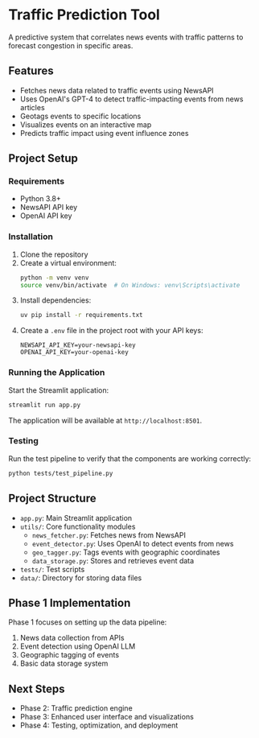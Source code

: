 # Traffic Prediction Tool

A predictive system that correlates news events with traffic patterns to forecast congestion in specific areas.

## Features

- Fetches news data related to traffic events using NewsAPI
- Uses OpenAI's GPT-4 to detect traffic-impacting events from news articles
- Geotags events to specific locations
- Visualizes events on an interactive map
- Predicts traffic impact using event influence zones

## Project Setup

### Requirements

- Python 3.8+
- NewsAPI API key
- OpenAI API key

### Installation

1. Clone the repository
2. Create a virtual environment:
   ```bash
   python -m venv venv
   source venv/bin/activate  # On Windows: venv\Scripts\activate
   ```
3. Install dependencies:
   ```bash
   uv pip install -r requirements.txt
   ```
4. Create a `.env` file in the project root with your API keys:
   ```
   NEWSAPI_API_KEY=your-newsapi-key
   OPENAI_API_KEY=your-openai-key
   ```

### Running the Application

Start the Streamlit application:
```bash
streamlit run app.py
```

The application will be available at `http://localhost:8501`.

### Testing

Run the test pipeline to verify that the components are working correctly:
```bash
python tests/test_pipeline.py
```

## Project Structure

- `app.py`: Main Streamlit application
- `utils/`: Core functionality modules
  - `news_fetcher.py`: Fetches news from NewsAPI
  - `event_detector.py`: Uses OpenAI to detect events from news
  - `geo_tagger.py`: Tags events with geographic coordinates
  - `data_storage.py`: Stores and retrieves event data
- `tests/`: Test scripts
- `data/`: Directory for storing data files

## Phase 1 Implementation

Phase 1 focuses on setting up the data pipeline:
1. News data collection from APIs
2. Event detection using OpenAI LLM
3. Geographic tagging of events
4. Basic data storage system

## Next Steps

- Phase 2: Traffic prediction engine
- Phase 3: Enhanced user interface and visualizations
- Phase 4: Testing, optimization, and deployment 